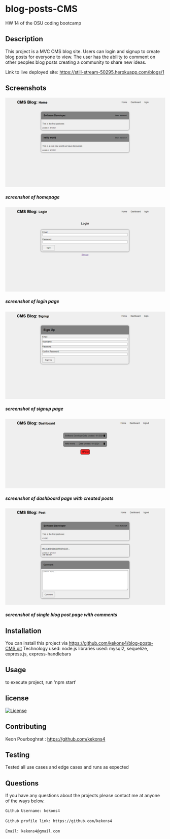 # blog-posts-CMS
HW 14 of the OSU coding bootcamp

## Description
This project is a MVC CMS blog site. Users can login and signup to create blog posts for everyone to view.
The user has the ability to comment on other peoples blog posts creating a community to share new ideas.

Link to live deployed site: https://still-stream-50295.herokuapp.com/blogs/1

## Screenshots

![Screenshot_One](/assets/screenshot_one.png)
##### screenshot of homepage

![Screenshot_Two](/assets/screenshot_two.png)
##### screenshot of login page

![Screenshot_Three](/assets/screenshot_three.png)
##### screenshot of signup page

![Screenshot_Four](/assets/screenshot_four.png)
##### screenshot of dashboard page with created posts

![Screenshot_Five](/assets/screenshot_five.png)
##### screenshot of single blog post page with comments

## Installation

You can install this project via https://github.com/kekons4/blog-posts-CMS.git
Technology used: node.js
libraries used: mysql2, sequelize, express.js, express-handlebars

## Usage

to execute project, run 'npm start'

## license

[![License](https://img.shields.io/badge/License-MIT-blue.svg)](https://opensource.org/licenses/MIT)

## Contributing

Keon Pourboghrat : https://github.com/kekons4

## Testing

Tested all use cases and edge cases and runs as expected

## Questions

If you have any questions about the projects please contact me at anyone of the ways below.

    Github Username: kekons4

    Github profile link: https://github.com/kekons4

    Email: kekons4@gmail.com
